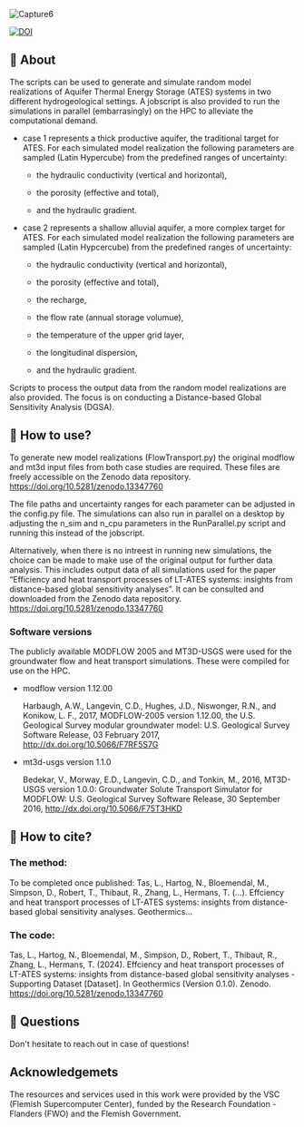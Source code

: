 ![Capture6](https://github.com/user-attachments/assets/8953c781-4283-4260-96a5-b4cfb3c10ce3)

[![DOI](https://zenodo.org/badge/830023014.svg)](https://zenodo.org/doi/10.5281/zenodo.13349120)


## 🔎 About

The scripts can be used to generate and simulate random model realizations of Aquifer Thermal Energy Storage (ATES) systems in two different hydrogeological settings. A jobscript is also provided to run the simulations in parallel (embarrasingly) on the HPC to alleviate the computational demand.

- case 1 represents a thick productive aquifer, the traditional target for ATES.
  For each simulated model realization the following parameters are sampled (Latin Hypercube) from the predefined ranges of uncertainty:
  
   * the hydraulic conductivity (vertical and horizontal),
  
   * the porosity (effective and total),
  
   * and the hydraulic gradient.
  
- case 2 represents a shallow alluvial aquifer, a more complex target for ATES.
   For each simulated model realization the following parameters are sampled (Latin Hypcercube) from the predefined ranges of uncertainty:
  
   * the hydraulic conductivity (vertical and horizontal),
  
   * the porosity (effective and total),
  
   * the recharge,
  
   * the flow rate (annual storage volumue),
  
   * the temperature of the upper grid layer,
  
   * the longitudinal dispersion,
  
   * and the hydraulic gradient.

Scripts to process the output data from the random model realizations are also provided. The focus is on conducting a Distance-based Global Sensitivity Analysis (DGSA).

## 📜 How to use?

To generate new model realizations (FlowTransport.py) the original modflow and mt3d input files from both case studies are required. These files are freely accessible on the Zenodo data repository. https://doi.org/10.5281/zenodo.13347760

The file paths and uncertainty ranges for each parameter can be adjusted in the config.py file.
The simulations can also run in parallel on a desktop by adjusting the n_sim and n_cpu parameters in the RunParallel.py script and running this instead of the jobscript.

Alternatively, when there is no intreest in running new simulations, the choice can be made to make use of the original output for further data analysis. This includes output data of all simulations used for the paper “Efficiency and heat transport processes of LT-ATES systems: insights from distance-based global sensitivity analyses”. It can be consulted and downloaded from the Zenodo data repository. https://doi.org/10.5281/zenodo.13347760

### Software versions 

The publicly available MODFLOW 2005 and MT3D-USGS were used for the groundwater flow and heat transport simulations. These were compiled for use on the HPC.

  - modflow version 1.12.00
    
      Harbaugh, A.W., Langevin, C.D., Hughes, J.D., Niswonger, R.N., and Konikow, L. F., 2017, MODFLOW-2005 version 1.12.00, the U.S. Geological Survey modular groundwater        model: U.S. Geological Survey Software Release, 03 February 2017, http://dx.doi.org/10.5066/F7RF5S7G
    
  - mt3d-usgs version 1.1.0
    
      Bedekar, V., Morway, E.D., Langevin, C.D., and Tonkin, M., 2016, MT3D-USGS version 1.0.0: Groundwater Solute Transport Simulator for MODFLOW: U.S. Geological Survey         Software Release, 30 September 2016, http://dx.doi.org/10.5066/F75T3HKD

## 📌 How to cite?

### The method:

To be completed once published: Tas, L., Hartog, N., Bloemendal, M., Simpson, D., Robert, T., Thibaut, R., Zhang, L., Hermans, T. (...). Effciency and heat transport processes of LT-ATES systems: insights from distance-based global sensitivity analyses. Geothermics...

### The code:
Tas, L., Hartog, N., Bloemendal, M., Simpson, D., Robert, T., Thibaut, R., Zhang, L., Hermans, T. (2024). Effciency and heat transport processes of LT-ATES systems: insights from distance-based global sensitivity analyses - Supporting Dataset [Dataset]. In Geothermics (Version 0.1.0). Zenodo. https://doi.org/10.5281/zenodo.13347760

## 💭 Questions

Don't hesitate to reach out in case of questions!


## Acknowledgemets
The resources and services used in this work were provided by the VSC (Flemish Supercomputer Center), funded by the Research Foundation - Flanders (FWO) and the Flemish Government.  
